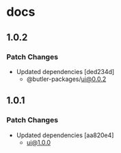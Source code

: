 # docs

## 1.0.2

### Patch Changes

- Updated dependencies [ded234d]
  - @butler-packages/ui@0.0.2

## 1.0.1

### Patch Changes

- Updated dependencies [aa820e4]
  - ui@1.0.0
